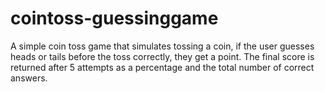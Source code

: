 # cointoss-guessinggame
A simple coin toss game that simulates tossing a coin, if the user guesses heads or tails before the toss correctly, they get a point. The final score is returned after 5 attempts as a percentage and the total number of correct answers. 
